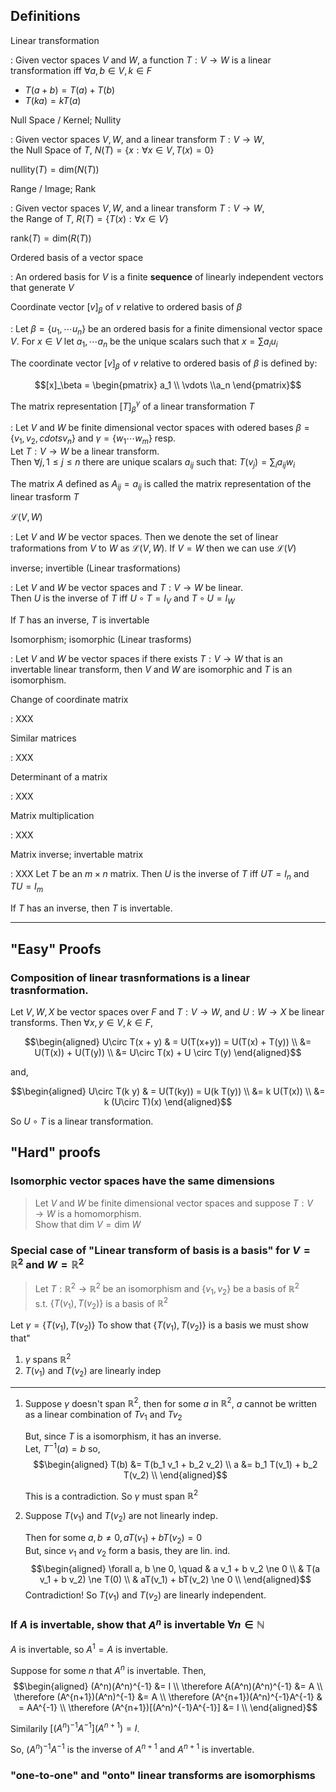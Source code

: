 ## Definitions

Linear transformation

: Given vector spaces $V$ and $W$, a function $T: V \to W$ is a linear
  transformation iff $\forall a, b \in V, k \in F$
    
  * $T(a + b) = T(a) + T(b)$
  * $T(ka) = kT(a)$

Null Space / Kernel; Nullity

: Given vector spaces $V, W$, and a linear transform $T: V \to W$,  
  the Null Space of $T$, $N(T) = \{ x : \forall x \in V, T(x) = 0 \}$

  $\text{nullity}(T) = \text{dim}(N(T))$

Range / Image; Rank

: Given vector spaces $V, W$, and a linear transform $T: V \to W$,  
  the Range of $T$, $R(T) = \{ T(x) : \forall x \in V \}$

  $\text{rank}(T) = \text{dim}(R(T))$

Ordered basis of a vector space

: An ordered basis for $V$ is a finite **sequence** of linearly independent
  vectors that generate $V$

Coordinate vector $[v]_\beta$ of $v$ relative to ordered basis of $\beta$

: Let $\beta = \{u_1, \cdots u_n \}$ be an ordered basis for a finite
  dimensional vector space $V$. For $x\in V$ let $a_1, \cdots a_n$ be the
  unique scalars such that $x = \sum a_i u_i$

  The coordinate vector $[v]_\beta$ of $v$ relative to ordered basis of $\beta$
  is defined by:

  $$[x]_\beta = \begin{pmatrix} a_1 \\ \vdots \\a_n \end{pmatrix}$$
  
The matrix representation $[T]^\gamma_\beta$ of a linear transformation $T$

: Let $V$ and $W$ be finite dimensional vector spaces with odered bases
  $\beta = \{ v_1, v_2, cdots v_n \}$ and $\gamma = \{ w_1 \cdots w_m \}$ resp.  
  Let $T: V \to W$ be a linear transform.   
  Then $\forall j, 1 \le j \le n$ there are unique scalars $a_{ij}$ such that:
  $T(v_j) = \sum_i a_{ij} w_i$

  The matrix $A$ defined as $A_{ij} = a_{ij}$ is called the matrix
  representation of the linear trasform $T$


$\mathscr{L}(V, W)$

: Let $V$ and $W$ be vector spaces. Then we denote the set of linear traformations from $V$ to $W$ as $\mathscr{L}(V,W)$. If $V = W$ then we can use $\mathscr L(V)$

inverse; invertible (Linear trasformations)

: Let $V$ and $W$ be vector spaces and $T: V \to W$ be linear.  
  Then $U$ is the inverse of $T$ iff $U\circ T = I_V$ and $T\circ U = I_W$

  If $T$ has an inverse, $T$ is invertable

Isomorphism; isomorphic (Linear trasforms)

: Let $V$ and $W$ be vector spaces if there exists $T: V \to W$ that is an
  invertable linear transform, then $V$ and $W$ are isomorphic and $T$ is
  an isomorphism.

Change of coordinate matrix

: XXX

Similar matrices

: XXX

Determinant of a matrix

: XXX

Matrix multiplication

: XXX

Matrix inverse; invertable matrix
 
: XXX Let $T$ be an $m\times n$ matrix. Then $U$ is the inverse of $T$ iff
  $UT = I_n$ and $TU = I_m$

  If $T$ has an inverse, then $T$ is invertable.

---

## "Easy" Proofs

### Composition of linear trasnformations is a linear trasnformation.

Let $V, W, X$ be vector spaces over $F$ and $T: V \to W$, and $U: W \to X$ be linear
transforms. Then $\forall x, y \in V, k \in F$,

$$\begin{aligned}
U\circ T(x + y) & = U(T(x+y)) = U(T(x) + T(y)) \\
                &= U(T(x)) + U(T(y)) \\
                &= U\circ T(x) + U \circ T(y)
\end{aligned}$$

and,

$$\begin{aligned}
U\circ T(k y) & = U(T(ky)) = U(k T(y)) \\
                &= k U(T(x)) \\
                &= k (U\circ T)(x)
\end{aligned}$$

So $U\circ T$ is a linear transformation.


## "Hard" proofs

### Isomorphic vector spaces have the same dimensions

> Let $V$ and $W$ be finite dimensional vector spaces and suppose $T: V \to W$
is a homomorphism.  
Show that $\text{dim } V = \text{dim } W$

### Special case of "Linear transform of basis is a basis" for $V=\mathbb R^2$ and $W=\mathbb R^2$

> Let $T:\mathbb R^2 \to \mathbb R^2$ be an isomorphism and $\{v_1, v_2\}$ be a basis of $\mathbb R^2$  
> s.t. $\{T(v_1), T(v_2) \}$ is a basis of $\mathbb R^2$

Let $\gamma = \{T(v_1), T(v_2) \}$
To show that $\{T(v_1), T(v_2) \}$ is a basis we must show that"

1. $\gamma$ spans $\mathbb R^2$
2. $T(v_1)$ and $T(v_2)$ are linearly indep

---

1. Suppose $\gamma$ doesn't span $\mathbb R^2$, then for some $a$ in $\mathbb R^2$, $a$ cannot be written as a linear combination of $Tv_1$ and $Tv_2$

   But, since $T$ is a isomorphism, it has an inverse.  
   Let, $T^{-1}(a) = b$  so,
   $$\begin{aligned} 
       T(b) &= T(b_1 v_1 + b_2 v_2) \\
       a  &= b_1 T(v_1) + b_2 T(v_2) \\
   \end{aligned}$$

   This is a contradiction. So $\gamma$ must span $\mathbb R^2$

1. Suppose $T(v_1)$ and $T(v_2)$ are not linearly indep.

   Then for some $a, b \ne 0, aT(v_1) + bT(v_2) = 0$  
   But, since $v_1$ and $v_2$ form a basis, they are lin. ind.  
   $$\begin{aligned}
   \forall a, b \ne 0, \quad & a v_1 + b v_2 \ne 0 \\
                             & T(a v_1 + b v_2) \ne T(0) \\
                             & aT(v_1) + bT(v_2) \ne 0 \\
   \end{aligned}$$
   Contradiction! So $T(v_1)$ and $T(v_2)$ are linearly independent.


### If $A$ is invertable, show that $A^n$ is invertable $\forall n \in \mathbb N$

$A$ is invertable, so $A^1 = A$ is invertable.

Suppose for some $n$ that $A^n$ is invertable. Then,
$$\begin{aligned}
           (A^n)(A^n)^{-1}             &= I        \\
\therefore A(A^n)(A^n)^{-1}            &= A        \\
\therefore (A^{n+1})(A^n)^{-1}         &= A        \\
\therefore (A^{n+1})(A^n)^{-1}A^{-1}   & = AA^{-1} \\
\therefore (A^{n+1})[(A^n)^{-1}A^{-1}] &= I        \\
\end{aligned}$$

Similarily $[(A^n)^{-1}A^{-1}](A^{n+1}) = I$.

So, $(A^n)^{-1}A^{-1}$ is the inverse of $A^{n+1}$ and $A^{n+1}$ is invertable.

### "one-to-one" and "onto" linear transforms are isomorphisms
